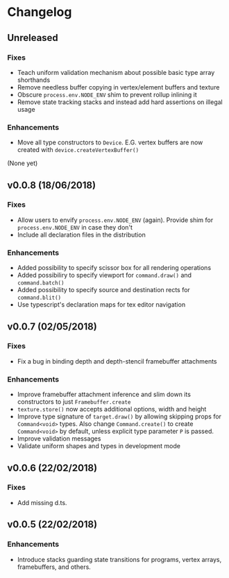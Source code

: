# Changelog

## Unreleased

### Fixes

- Teach uniform validation mechanism about possible basic type array shorthands
- Remove needless buffer copying in vertex/element buffers and texture
- Obscure `process.env.NODE_ENV` shim to prevent rollup inlining it
- Remove state tracking stacks and instead add hard assertions on illegal usage

### Enhancements

- Move all type constructors to `Device`. E.G. vertex buffers are now created
  with `device.createVertexBuffer()`

(None yet)

## v0.0.8 (18/06/2018)

### Fixes

- Allow users to envify `process.env.NODE_ENV` (again). Provide shim for
  `process.env.NODE_ENV` in case they don't
- Include all declaration files in the distribution

### Enhancements

- Added possibility to specify scissor box for all rendering operations
- Added possibiliry to specify viewport for `command.draw()` and `command.batch()`
- Added possibility to specify source and destination rects for `command.blit()`
- Use typescript's declaration maps for tex editor navigation

## v0.0.7 (02/05/2018)

### Fixes

- Fix a bug in binding depth and depth-stencil framebuffer attachments

### Enhancements

- Improve framebuffer attachment inference and slim down its constructors to
  just `Framebuffer.create`
- `texture.store()` now accepts additional options, width and height
- Improve type signature of `target.draw()` by allowing skipping props for
  `Command<void>` types. Also change `Command.create()` to create `Command<void>`
  by default, unless explicit type parameter `P` is passed.
- Improve validation messages
- Validate uniform shapes and types in development mode

## v0.0.6 (22/02/2018)

### Fixes

- Add missing d.ts.

## v0.0.5 (22/02/2018)

### Enhancements

- Introduce stacks guarding state transitions for programs, vertex arrays,
  framebuffers, and others.
